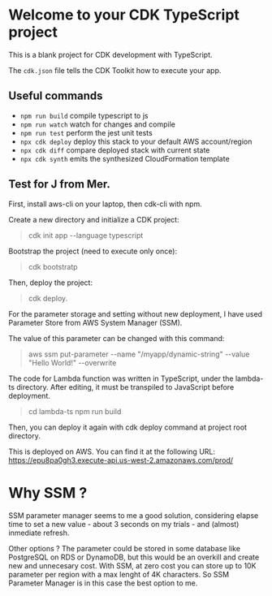 # Welcome to your CDK TypeScript project

This is a blank project for CDK development with TypeScript.

The `cdk.json` file tells the CDK Toolkit how to execute your app.

## Useful commands

* `npm run build`   compile typescript to js
* `npm run watch`   watch for changes and compile
* `npm run test`    perform the jest unit tests
* `npx cdk deploy`  deploy this stack to your default AWS account/region
* `npx cdk diff`    compare deployed stack with current state
* `npx cdk synth`   emits the synthesized CloudFormation template


## Test for J from Mer.


First, install aws-cli on your laptop, then cdk-cli with npm. 

Create a new directory and initialize a CDK project:
> cdk init app --language typescript

Bootstrap the project (need to execute only once):
> cdk bootstratp

Then, deploy the project:
> cdk deploy.

For the parameter storage and setting without new deployment,
I have used Parameter Store from AWS System Manager (SSM). 

The value of this parameter can be changed with this command:
> aws ssm put-parameter --name "/myapp/dynamic-string" --value "Hello World\!" --overwrite

The code for Lambda function was written in TypeScript, under the lambda-ts directory.
After editing, it must be transpiled to JavaScript before deployment.
> cd lambda-ts
> npm run build

Then, you can deploy it again with cdk deploy command at project root directory.


This is deployed on AWS. You can find it at the following URL: 
https://epu8pa0gh3.execute-api.us-west-2.amazonaws.com/prod/

# Why SSM ? 
SSM parameter manager seems to me a good solution, considering elapse time to set a
new value - about 3 seconds on my trials - and (almost) inmediate refresh.

Other options ?
The parameter could be stored in some database like PostgreSQL on RDS or DynamoDB, 
but this would be an overkill and create new and unnecesary cost.
With SSM, at zero cost you can store up to 10K parameter per region with a max lenght
of 4K characters. 
So SSM Parameter Manager is in this case the best option to me. 